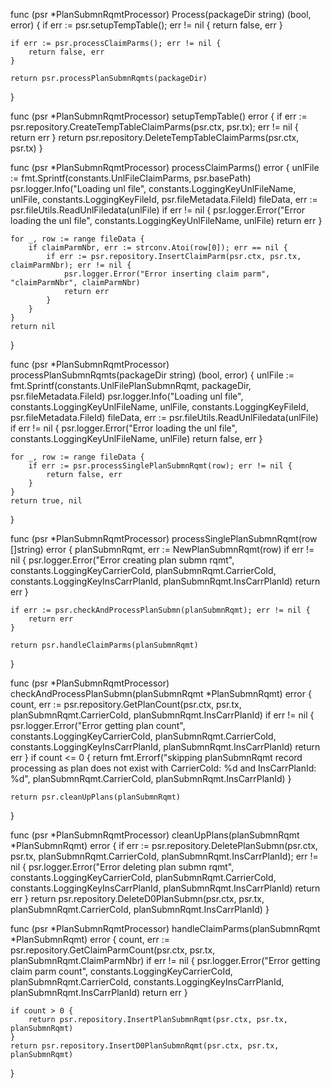 func (psr *PlanSubmnRqmtProcessor) Process(packageDir string) (bool, error) {
    if err := psr.setupTempTable(); err != nil {
        return false, err
    }

    if err := psr.processClaimParms(); err != nil {
        return false, err
    }

    return psr.processPlanSubmnRqmts(packageDir)
}

func (psr *PlanSubmnRqmtProcessor) setupTempTable() error {
    if err := psr.repository.CreateTempTableClaimParms(psr.ctx, psr.tx); err != nil {
        return err
    }
    return psr.repository.DeleteTempTableClaimParms(psr.ctx, psr.tx)
}

func (psr *PlanSubmnRqmtProcessor) processClaimParms() error {
    unlFile := fmt.Sprintf(constants.UnlFileClaimParms, psr.basePath)
    psr.logger.Info("Loading unl file", constants.LoggingKeyUnlFileName, unlFile, constants.LoggingKeyFileId, psr.fileMetadata.FileId)
    fileData, err := psr.fileUtils.ReadUnlFiledata(unlFile)
    if err != nil {
        psr.logger.Error("Error loading the unl file", constants.LoggingKeyUnlFileName, unlFile)
        return err
    }

    for _, row := range fileData {
        if claimParmNbr, err := strconv.Atoi(row[0]); err == nil {
            if err := psr.repository.InsertClaimParm(psr.ctx, psr.tx, claimParmNbr); err != nil {
                psr.logger.Error("Error inserting claim parm", "claimParmNbr", claimParmNbr)
                return err
            }
        }
    }
    return nil
}

func (psr *PlanSubmnRqmtProcessor) processPlanSubmnRqmts(packageDir string) (bool, error) {
    unlFile := fmt.Sprintf(constants.UnlFilePlanSubmnRqmt, packageDir, psr.fileMetadata.FileId)
    psr.logger.Info("Loading unl file", constants.LoggingKeyUnlFileName, unlFile, constants.LoggingKeyFileId, psr.fileMetadata.FileId)
    fileData, err := psr.fileUtils.ReadUnlFiledata(unlFile)
    if err != nil {
        psr.logger.Error("Error loading the unl file", constants.LoggingKeyUnlFileName, unlFile)
        return false, err
    }

    for _, row := range fileData {
        if err := psr.processSinglePlanSubmnRqmt(row); err != nil {
            return false, err
        }
    }
    return true, nil
}

func (psr *PlanSubmnRqmtProcessor) processSinglePlanSubmnRqmt(row []string) error {
    planSubmnRqmt, err := NewPlanSubmnRqmt(row)
    if err != nil {
        psr.logger.Error("Error creating plan submn rqmt", constants.LoggingKeyCarrierCoId, planSubmnRqmt.CarrierCoId, constants.LoggingKeyInsCarrPlanId, planSubmnRqmt.InsCarrPlanId)
        return err
    }

    if err := psr.checkAndProcessPlanSubmn(planSubmnRqmt); err != nil {
        return err
    }

    return psr.handleClaimParms(planSubmnRqmt)
}

func (psr *PlanSubmnRqmtProcessor) checkAndProcessPlanSubmn(planSubmnRqmt *PlanSubmnRqmt) error {
    count, err := psr.repository.GetPlanCount(psr.ctx, psr.tx, planSubmnRqmt.CarrierCoId, planSubmnRqmt.InsCarrPlanId)
    if err != nil {
        psr.logger.Error("Error getting plan count", constants.LoggingKeyCarrierCoId, planSubmnRqmt.CarrierCoId, constants.LoggingKeyInsCarrPlanId, planSubmnRqmt.InsCarrPlanId)
        return err
    }
    if count <= 0 {
        return fmt.Errorf("skipping planSubmnRqmt record processing as plan does not exist with CarrierCoId: %d and InsCarrPlanId: %d", planSubmnRqmt.CarrierCoId, planSubmnRqmt.InsCarrPlanId)
    }

    return psr.cleanUpPlans(planSubmnRqmt)
}

func (psr *PlanSubmnRqmtProcessor) cleanUpPlans(planSubmnRqmt *PlanSubmnRqmt) error {
    if err := psr.repository.DeletePlanSubmn(psr.ctx, psr.tx, planSubmnRqmt.CarrierCoId, planSubmnRqmt.InsCarrPlanId); err != nil {
        psr.logger.Error("Error deleting plan submn rqmt", constants.LoggingKeyCarrierCoId, planSubmnRqmt.CarrierCoId, constants.LoggingKeyInsCarrPlanId, planSubmnRqmt.InsCarrPlanId)
        return err
    }
    return psr.repository.DeleteD0PlanSubmn(psr.ctx, psr.tx, planSubmnRqmt.CarrierCoId, planSubmnRqmt.InsCarrPlanId)
}

func (psr *PlanSubmnRqmtProcessor) handleClaimParms(planSubmnRqmt *PlanSubmnRqmt) error {
    count, err := psr.repository.GetClaimParmCount(psr.ctx, psr.tx, planSubmnRqmt.ClaimParmNbr)
    if err != nil {
        psr.logger.Error("Error getting claim parm count", constants.LoggingKeyCarrierCoId, planSubmnRqmt.CarrierCoId, constants.LoggingKeyInsCarrPlanId, planSubmnRqmt.InsCarrPlanId)
        return err
    }

    if count > 0 {
        return psr.repository.InsertPlanSubmnRqmt(psr.ctx, psr.tx, planSubmnRqmt)
    }
    return psr.repository.InsertD0PlanSubmnRqmt(psr.ctx, psr.tx, planSubmnRqmt)
}

